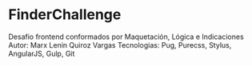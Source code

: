 # FinderChallenge
Desafio frontend conformados por Maquetación, Lógica e Indicaciones
Autor: Marx Lenin Quiroz Vargas
Tecnologias: Pug, Purecss, Stylus, AngularJS, Gulp, Git
